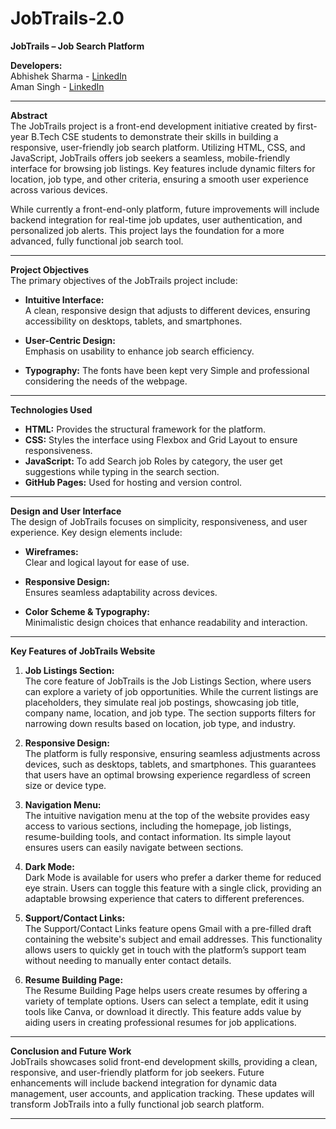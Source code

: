 # **JobTrails-2.0**

**JobTrails – Job Search Platform**

**Developers:**  
Abhishek Sharma - [LinkedIn](www.linkedin.com/in/abhishek-sharma-16a8071b7)  
Aman Singh - [LinkedIn](https://www.linkedin.com/in/aman-singh-96115a335/)

---

**Abstract**  
The JobTrails project is a front-end development initiative created by first-year B.Tech CSE students to demonstrate their skills in building a responsive, user-friendly job search platform. Utilizing HTML, CSS, and JavaScript, JobTrails offers job seekers a seamless, mobile-friendly interface for browsing job listings. Key features include dynamic filters for location, job type, and other criteria, ensuring a smooth user experience across various devices.

While currently a front-end-only platform, future improvements will include backend integration for real-time job updates, user authentication, and personalized job alerts. This project lays the foundation for a more advanced, fully functional job search tool.

---

**Project Objectives**  
The primary objectives of the JobTrails project include:

- **Intuitive Interface:**  
  A clean, responsive design that adjusts to different devices, ensuring accessibility on desktops, tablets, and smartphones.

- **User-Centric Design:**  
  Emphasis on usability to enhance job search efficiency.
  
- **Typography:**
  The fonts have been kept very Simple and professional considering the needs of the webpage.

  

---

**Technologies Used**  
- **HTML:** Provides the structural framework for the platform.
- **CSS:** Styles the interface using Flexbox and Grid Layout to ensure responsiveness.
- **JavaScript:** To add Search job Roles by category, the user get suggestions while typing in the search section.
- **GitHub Pages:** Used for hosting and version control.

---

**Design and User Interface**  
The design of JobTrails focuses on simplicity, responsiveness, and user experience. Key design elements include:

- **Wireframes:**  
  Clear and logical layout for ease of use.

- **Responsive Design:**  
  Ensures seamless adaptability across devices.

- **Color Scheme & Typography:**  
  Minimalistic design choices that enhance readability and interaction.

---

**Key Features of JobTrails Website**

1. **Job Listings Section:**  
   The core feature of JobTrails is the Job Listings Section, where users can explore a variety of job opportunities. While the current listings are placeholders, they simulate real job postings, showcasing job title, company name, location, and job type. The section supports filters for narrowing down results based on location, job type, and industry.

2. **Responsive Design:**  
   The platform is fully responsive, ensuring seamless adjustments across devices, such as desktops, tablets, and smartphones. This guarantees that users have an optimal browsing experience regardless of screen size or device type.

3. **Navigation Menu:**  
   The intuitive navigation menu at the top of the website provides easy access to various sections, including the homepage, job listings, resume-building tools, and contact information. Its simple layout ensures users can easily navigate between sections.

4. **Dark Mode:**  
   Dark Mode is available for users who prefer a darker theme for reduced eye strain. Users can toggle this feature with a single click, providing an adaptable browsing experience that caters to different preferences.

5. **Support/Contact Links:**  
   The Support/Contact Links feature opens Gmail with a pre-filled draft containing the website's subject and email addresses. This functionality allows users to quickly get in touch with the platform’s support team without needing to manually enter contact details.

6. **Resume Building Page:**  
   The Resume Building Page helps users create resumes by offering a variety of template options. Users can select a template, edit it using tools like Canva, or download it directly. This feature adds value by aiding users in creating professional resumes for job applications.

---

**Conclusion and Future Work**  
JobTrails showcases solid front-end development skills, providing a clean, responsive, and user-friendly platform for job seekers. Future enhancements will include backend integration for dynamic data management, user accounts, and application tracking. These updates will transform JobTrails into a fully functional job search platform.

---

